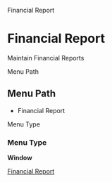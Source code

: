 
Financial Report
# Financial Report


Maintain Financial Reports

Menu Path
## Menu Path



- Financial Report

Menu Type
### Menu Type

**Window**


[Financial Report](../../window-financial-report.md)